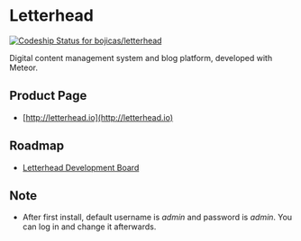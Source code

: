Letterhead
==========

[![Codeship Status for bojicas/letterhead](https://codeship.com/projects/92a41550-c1c3-0132-0d23-3e8fc0e1eee2/status?branch=master)](https://codeship.com/projects/73638)

Digital content management system and blog platform, developed with Meteor.

Product Page
------------

* [http://letterhead.io](http://letterhead.io)

Roadmap
-------

* [Letterhead Development Board](https://trello.com/b/cBSUihVq/letterhead-development)

Note
----

* After first install, default username is *admin* and password is *admin*. You can log in and change it afterwards.
